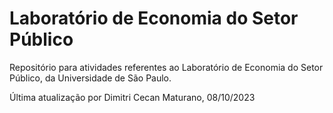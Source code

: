 # Laboratório de Economia do Setor Público
Repositório para atividades referentes ao Laboratório de Economia do Setor Público, da Universidade de São Paulo.

Última atualização por Dimitri Cecan Maturano, 08/10/2023
